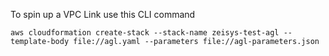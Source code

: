 To spin up a VPC Link use this CLI command
```
aws cloudformation create-stack --stack-name zeisys-test-agl --template-body file://agl.yaml --parameters file://agl-parameters.json
```